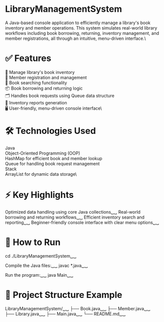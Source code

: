 # LibraryManagementSystem

A Java-based console application to efficiently manage a library's book inventory and member operations. This system simulates real-world library workflows including book borrowing, returning, inventory management, and member registrations, all through an intuitive, menu-driven interface.\

# ✅ Features

📖 Manage library's book inventory\
👥 Member registration and management\
🔎 Book searching functionality\
📦 Book borrowing and returning logic\
🗂️ Handles book requests using Queue data structure\
📝 Inventory reports generation\
🖥️ User-friendly, menu-driven console interface\

# 🛠 Technologies Used

Java\
Object-Oriented Programming (OOP)\
HashMap for efficient book and member lookup\
Queue for handling book request management\
Stack\
ArrayList for dynamic data storage\

# ⚡ Key Highlights

Optimized data handling using core Java collections␣␣
Real-world borrowing and returning workflows␣␣
Efficient inventory search and reporting␣␣
Beginner-friendly console interface with clear menu options␣␣

# 🚀 How to Run

cd ./LibraryManagementSystem␣␣

Compile the Java files:␣␣
javac *.java␣␣

Run the program:␣␣
java Main␣␣

# 📂 Project Structure Example

LibraryManagementSystem/␣␣
├── Book.java␣␣
├── Member.java␣␣
├── Library.java␣␣
├── Main.java␣␣
└── README.md␣␣
